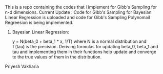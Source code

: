 This is a repo containing the codes that I implement for Gibb's Sampling for n-d dimensions.
Current Update : Code for Gibb's Sampling for Bayesian Linear Regression is uploaded and code for Gibb's Sampling Polynomail Regreesion is being implemented.

1. Bayesian Linear Regression: 

    y = N(beta_0 + beta_1 * x, 1/T) where N is a normal distribution and T(tau) is the precision.
    Deriving formulas for updating beta_0, beta_1 and tau and implementing them in their functions help update and converge to the true values of them in the distribution.

Priyesh Vakharia
 